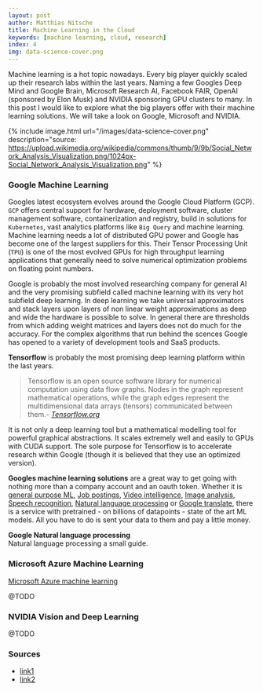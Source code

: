 ```yaml
---
layout: post
author: Matthias Nitsche
title: Machine Learning in the Cloud
keywords: [machine learning, cloud, research]
index: 4
img: data-science-cover.png
---
```


Machine learning is a hot topic nowadays. Every big player quickly scaled up their research labs within the last years. Naming a few Googles Deep Mind and Google Brain, Microsoft Research AI, Facebook FAIR, OpenAI (sponsored by Elon Musk) and NVIDIA sponsoring GPU clusters to many. In this post I would like to explore what the big players offer with their machine learning solutions. We will take a look on Google, Microsoft and NVIDIA.

{% include image.html url="/images/data-science-cover.png" description="source: https://upload.wikimedia.org/wikipedia/commons/thumb/9/9b/Social_Network_Analysis_Visualization.png/1024px-Social_Network_Analysis_Visualization.png" %}

### Google Machine Learning

Googles latest ecosystem evolves around the Google Cloud Platform (GCP). `GCP` offers central support for hardware, deployment software, cluster management software, containerization and registry, build in solutions for `Kubernetes`, vast analytics platforms like `Big Query` and machine learning. Machine learning needs a lot of distributed GPU power and Google has become one of the largest suppliers for this. Their Tensor Processing Unit (`TPU`) is one of the most evolved GPUs for high throughput learning applications that generally need to solve numerical optimization problems on floating point numbers. 

Google is probably the most involved researching company for general AI and the very promising subfield called machine learning with its very hot subfield deep learning. In deep learning we take universal approximators and stack layers upon layers of non linear weight approximations as deep and wide the hardware is possible to solve. In general there are thresholds from which adding weight matrices and layers does not do much for the accuracy. For the complex algorithms that run behind the scences Google has opened to a variety of development tools and SaaS products.

<b>Tensorflow</b> is probably the most promising deep learning platform within the last years.

<blockquote>Tensorflow is an open source software library for numerical computation using data flow graphs. Nodes in the graph represent mathematical operations, while the graph edges represent the multidimensional data arrays (tensors) communicated between them.<cite>- <a href="https://www.tensorflow.org/" target="_blank">Tensorflow.org</a></cite></blockquote>

It is not only a deep learning tool but a mathematical modelling tool for powerful graphical abstractions. It scales extremely well and easily to GPUs with CUDA support. The sole purpose for Tensorflow is to accelerate research within Google (though it is believed that they use an optimized version).

<b>Googles machine learning solutions</b> are a great way to get going with nothing more than a company account and an oauth token. Whether it is <a href="https://cloud.google.com/ml-engine/" target="_blank">general purpose ML</a>, <a href="https://cloud.google.com/jobs-api/" target="_blank">Job postings</a>, <a href="https://cloud.google.com/video-intelligence/" target="_blank">Video intelligence</a>, <a href="https://cloud.google.com/vision/" target="_blank">Image analysis</a>, <a href="https://cloud.google.com/speech/" target="_blank">Speech recognition</a>, <a href="https://cloud.google.com/natural-language/" target="_blank">Natural language processing</a> or <a href="https://cloud.google.com/translate/" target="_blank">Google translate</a>, there is a service with pretrained - on billions of datapoints - state of the art ML models. All you have to do is sent your data to them and pay a little money.

<div class="panel panel-default">
  <div class="panel-heading"><b>Google Natural language processing</b></div>
  <div class="panel-body">
    Natural language processing a small guide.
  </div>
</div>

### Microsoft Azure Machine Learning

<a href="https://azure.microsoft.com/en-us/services/machine-learning/" target="_blank">Microsoft Azure machine learning</a>

@TODO

### NVIDIA Vision and Deep Learning

@TODO

### Sources

- [link1](https://google.com)
- [link2](https://google.com)
